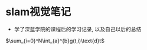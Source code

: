 <script type="text/javascript" src="http://cdn.mathjax.org/mathjax/latest/MathJax.js?config=TeX-AMS-MML_HTMLorMML"></script>

# slam视觉笔记

- 学了深蓝学院的课程后的学习记录, 以及自己以后的总结

$\sum_{i=0}^N\int_{a}^{b}g(t,i)\text{d}t$